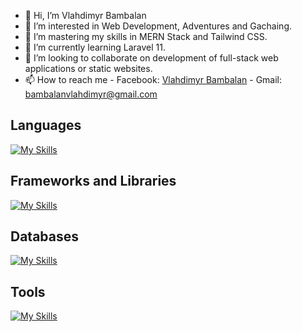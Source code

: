 - 👋 Hi, I’m Vlahdimyr Bambalan
- 👀 I’m interested in Web Development, Adventures and Gachaing.
- 🌱 I’m mastering my skills in MERN Stack and Tailwind CSS.
- 👀 I’m currently learning Laravel 11.
- 💞️ I’m looking to collaborate on development of full-stack web applications or static websites.
- 📫 How to reach me 
      - Facebook: [Vlahdimyr Bambalan](https://www.facebook.com/vlahdimyr) 
      - Gmail: bambalanvlahdimyr@gmail.com

## Languages
[![My Skills](https://skillicons.dev/icons?i=html,css,sass,javascript,php,cs)](https://skillicons.dev)

## Frameworks and Libraries 
[![My Skills](https://skillicons.dev/icons?i=nodejs,express,react,redux,jquery,laravel,bootstrap,tailwind)](https://skillicons.dev)

## Databases
[![My Skills](https://skillicons.dev/icons?i=mysql,sqlite,mongodb)](https://skillicons.dev)

## Tools
[![My Skills](https://skillicons.dev/icons?i=azure,vscode,visualstudio,figma,github,git,npm,postman)](https://skillicons.dev)

<!---
VlahdimyrLB/VlahdimyrLB is a ✨ special ✨ repository because its `README.md` (this file) appears on your GitHub profile.
You can click the Preview link to take a look at your changes.
--->
